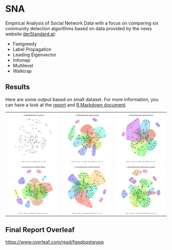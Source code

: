 # SNA
Empirical Analysis of Social Network Data with a focus on comparing six community detection algorithms based on data provided by the news website [derStandard.at](https://www.derstandard.at/):
* Fastgreedy
* Label Propagation
* Leading Eigenvector
* Infomap
* Multilevel
* Walktrap

## Results
Here are some output based on small dataset. For more information, you can have a look at the [report](https://www.overleaf.com/read/fgqqbqstwypq) and [R Markdown document](Community-Detection_smal_dataset.md).

<table>
<tr> <td>
<img src="doc/Community-Detection_smal_dataset_files/figure-gfm/unnamed-chunk-10-1.png" alt=“Binary”>
</td>
<td> <img src="Community-Detection_smal_dataset_files/figure-gfm/unnamed-chunk-10-2.png" alt="Binary "> </td>
 <td> <img src="Community-Detection_smal_dataset_files/figure-gfm/unnamed-chunk-10-3.png" alt="Binary "> </td>
</tr>
 <tr> <td>
<img src="Community-Detection_smal_dataset_files/figure-gfm/unnamed-chunk-10-4.png" alt=“Binary”>
</td>
<td> <img src="Community-Detection_smal_dataset_files/figure-gfm/unnamed-chunk-10-5.png" alt="Binary "> </td>
 <td> <img src="Community-Detection_smal_dataset_files/figure-gfm/unnamed-chunk-10-6.png" alt="Binary "> </td>
</tr>
</table>

## Final Report Overleaf

https://www.overleaf.com/read/fgqqbqstwypq
